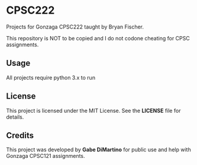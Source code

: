 # CPSC222

Projects for Gonzaga CPSC222 taught by Bryan Fischer.

This repository is NOT to be copied and I do not codone cheating for CPSC assignments. 

## Usage

All projects require python 3.x to run

## License

This project is licensed under the MIT License. See the **LICENSE** file for details.

## Credits

This project was developed by **Gabe DiMartino** for public use and help with Gonzaga CPSC121 assignments.

